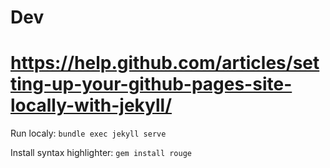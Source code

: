 # Dev
# https://help.github.com/articles/setting-up-your-github-pages-site-locally-with-jekyll/
Run localy:
`bundle exec jekyll serve`

Install syntax highlighter:
`gem install rouge`